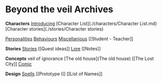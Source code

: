 # Beyond the veil Archives

**Characters**
[Introducing](Introducing)
[Character List](./characters/Character List.md)
[Character stories](./stories/Character stories)

[Personalities](personalities)
[Behaviours](Behaviours)
[Miscellanious](Miscellanious)
[[Student - Teacher]]

**Stories**
[Stories](./stories/Stories)
[[Quest ideas]]
[Lore](Lore)
[[Notes]]

**Concepts**
veil of ignorance
[The old house](The old house)
[[The Lost City]]
[Comic](Comic)

**Design**
[Spells](Spells)
[[Prototype I]]
[[List of Names]]
